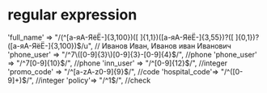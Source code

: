 # regular expression
'full_name' => "/(^[а-яА-ЯёЁ\-]{3,100})([ ]{1,1})([а-яА-ЯёЁ\-]{3,55})?([ ]{0,1})?([а-яА-ЯёЁ\-]{3,100})$/u", // Иванов Иван, Иванов иван Иванович
'phone_user' => "/^7\([0-9]{3}\)[0-9]{3}-[0-9]{4}$/", //phone
'phone_user' => "/^7[0-9]{10}$/",  //phone
'inn_user' => "/^[0-9]{12}$/", //integer
'promo_code' => "/^[a-zA-z0-9]{9}$/", //code
'hospital_code'=> "/^([0-9]+)$/", //integer
'policy'=> "/^1$/", //check
